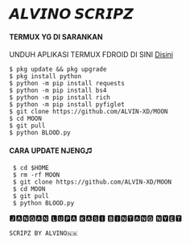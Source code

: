 # 𝘼𝙇𝙑𝙄𝙉𝙊 𝙎𝘾𝙍𝙄𝙋𝙕

#### TERMUX YG DI SARANKAN
 UNDUH APLIKASI TERMUX FDROID DI SINI [Disini](https://f-droid.org/repo/com.termux_118.apk)
 ```
 $ pkg update && pkg upgrade
 $ pkg install python
 $ python -m pip install requests
 $ python -m pip install bs4
 $ python -m pip install rich
 $ python -m pip install pyfiglet
 $ git clone https://github.com/ALVIN-XD/MOON
 $ cd MOON
 $ git pull
 $ python BLOOD.py
 ```
#### CARA UPDATE NJENG♫︎
 ```
  $ cd $HOME
  $ rm -rf MOON
  $ git clone https://github.com/ALVIN-XD/MOON
  $ cd MOON
  $ git pull
  $ python BLOOD.py
 ```
🅹︎🅰︎🅽︎🅶︎🅰︎🅽︎ 🅻︎🆄︎🅿︎🅰︎ 🅺︎🅰︎🆂︎🅸︎ 🅱︎🅸︎🅽︎🆃︎🅰︎🅽︎🅶︎ 🅽︎🆈︎🅴︎🆃︎
 ```
𝚂𝙲𝚁𝙸𝙿𝚉 𝙱𝚈 𝙰𝙻𝚅𝙸𝙽𝙾🇳🇼 
